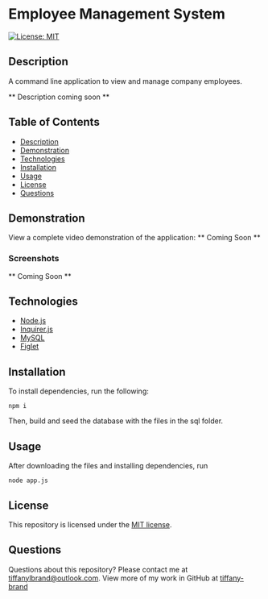 # Employee Management System


[![License: MIT](https://img.shields.io/github/license/tiffany-brand/employee-management-system?style=plastic)](./LICENSE)

## Description

A command line application to view and manage company employees.

** Description coming soon **


## Table of Contents

* [Description](#description)
* [Demonstration](#demonstration)
* [Technologies](#technologies)
* [Installation](#installation)
* [Usage](#usage)
* [License](#license)
* [Questions](#questions)


## Demonstration

View a complete video demonstration of the application: ** Coming Soon **

### Screenshots

** Coming Soon **

## Technologies

* [Node.js](https://nodejs.org/)
* [Inquirer.js](https://www.npmjs.com/package/inquirer)
* [MySQL](https://www.npmjs.com/package/mysql)
* [Figlet](https://www.npmjs.com/package/figlet)

## Installation

To install dependencies, run the following:

`
npm i
`

Then, build and seed the database with the files in the sql folder.

## Usage

After downloading the files and installing dependencies, run 

`
node app.js
`

## License

This repository is licensed under the [MIT license](./LICENSE).

## Questions

Questions about this repository? Please contact me at [tiffanylbrand@outlook.com](mailto:tiffanylbrand@outlook.com). View more of my work in GitHub at [tiffany-brand](https://github.com/tiffany-brand) 